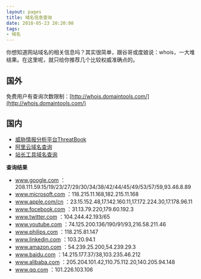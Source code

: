 ```yaml
---
layout: pages
title: 域名信息查询
date: 2018-05-23 20:20:08
tags:
- 域名
---
```


你想知道网站域名的相关信息吗？其实很简单，跟谷哥或度娘说：whois，一大堆结果。在这里呢，就只给你推荐几个比较权威准确点的。
<!-- more -->

## 国外

免费用户有查询次数限制：[http://whois.domaintools.com/](http://whois.domaintools.com/)

## [](http://www.missfli.com/2016/09/07/domain-search-whois/#%E5%9B%BD%E5%86%85 "国内")国内

*   [威胁情报分析平台ThreatBook](https://x.threatbook.cn/)
*   [阿里云域名查询](https://whois.aliyun.com/)
*   [站长工具域名查询](http://whois.chinaz.com/)

**查询结果**

*   www.google.com ：208.111.59.15/19/23/27/29/30/34/38/42/44/45/49/53/57/59,93.46.8.89
*   www.microsoft.com ：118.215.11.168,182.215.11.168
*   www.apple.com/cn ：23.15.152.48,17.142.160.11,17.172.224.30,17.178.96.11
*   www.focebook.com ：31.13.79.220,179.60.192.3
*   www.twitter.com ：104.244.42.193/65
*   www.youtube.com ：74.125.200.136/190/91/93,216.58.211.46
*   www.philips.com ：118.215.81.147
*   www.linkedin.com ：103.20.94.1
*   www.amazon.com ：54.239.25.200,54.239.29.3
*   www.baidu.com ：14.215.177.37/38,103.235.46.212
*   www.alibaba.com ：205.204.101.42,110.75.112.20,140.205.94.148
*   www.qq.com ：101.226.103.106
